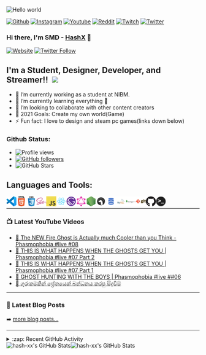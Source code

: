 <img src="https://i.ibb.co/pyGcsL1/banner.jpg" alt="Hello world">

[![Github](https://img.shields.io/badge/-Github-000?style=flat&logo=Github&logoColor=white)](https://github.com/hash-xx)
[![Instagram](https://img.shields.io/badge/-Instagram-c13584?style=flat&labelColor=c13584&logo=instagram&logoColor=white)](https://www.instagram.com/hashx_official/)
[![Youtube](https://img.shields.io/badge/-Youtube-c13584?style=flat&labelColor=red&logo=youtube&logoColor=white)](https://www.youtube.com/channel/UCheZOdn_MZrHQqvtoJh4S9w)
[![Reddit](https://img.shields.io/badge/-Reddit-c13584?style=flat&labelColor=orange&logo=reddit&logoColor=white)](#)
[![Twitch](https://img.shields.io/badge/-Twitch-c13584?style=flat&labelColor=blueviolet&logo=twitch&logoColor=white)](#)
[![Twitter](https://img.shields.io/badge/-Twitter-c13584?style=flat&labelColor=blue&logo=twitter&logoColor=white)](https://twitter.com/Hashx_official)
### Hi there, I'm SMD -  [HashX][website] 👋

[![Website](https://img.shields.io/website?label=hashx.me&style=for-the-badge&url=https%3A%2F%2Fcodestackr.com)](https://hashx.me)
[![Twitter Follow](https://img.shields.io/twitter/follow/Hashx_official?color=1DA1F2&logo=twitter&style=for-the-badge)](https://twitter.com/intent/follow?original_referer=https%3A%2F%2Fgithub.com%2FHashx_official&screen_name=Hashx_official)

## I'm a Student, Designer, Developer, and Streamer!! &nbsp;<img src="https://github.com/TheDudeThatCode/TheDudeThatCode/blob/master/Assets/Earth.gif" width="24px">

- 🔭 I’m currently working as a student at NIBM.
- 🌱 I’m currently learning everything 🤣
- 👯 I’m looking to collaborate with other content creators
- 🥅 2021 Goals: Create my own world(Game)
- ⚡ Fun fact: I love to design and steam pc games(links down below)

### Github Status:
- ![Profile views](https://gpvc.arturio.dev/hash-xx)
- [![GitHub followers](https://img.shields.io/github/followers/hash-xx.svg?style=social&label=Follow&maxAge=2592000)](https://github.com/hash-xx?tab=followers)
- ![GitHub Stars](https://img.shields.io/github/stars/hash-xx?affiliations=OWNER%2CCOLLABORATOR&label=Stars&maxAge=2592000)

## Languages and Tools:

<img align="left" alt="Visual Studio Code" width="26px" src="https://raw.githubusercontent.com/github/explore/80688e429a7d4ef2fca1e82350fe8e3517d3494d/topics/visual-studio-code/visual-studio-code.png" />
<img align="left" alt="HTML5" width="26px" src="https://raw.githubusercontent.com/github/explore/80688e429a7d4ef2fca1e82350fe8e3517d3494d/topics/html/html.png" />
<img align="left" alt="CSS3" width="26px" src="https://raw.githubusercontent.com/github/explore/80688e429a7d4ef2fca1e82350fe8e3517d3494d/topics/css/css.png" />
<img align="left" alt="Sass" width="26px" src="https://raw.githubusercontent.com/github/explore/80688e429a7d4ef2fca1e82350fe8e3517d3494d/topics/sass/sass.png" />
<img align="left" alt="JavaScript" width="26px" src="https://raw.githubusercontent.com/github/explore/80688e429a7d4ef2fca1e82350fe8e3517d3494d/topics/javascript/javascript.png" />
<img align="left" alt="React" width="26px" src="https://raw.githubusercontent.com/github/explore/80688e429a7d4ef2fca1e82350fe8e3517d3494d/topics/react/react.png" />
<img align="left" alt="Gatsby" width="26px" src="https://raw.githubusercontent.com/github/explore/e94815998e4e0713912fed477a1f346ec04c3da2/topics/gatsby/gatsby.png" />
<img align="left" alt="GraphQL" width="26px" src="https://raw.githubusercontent.com/github/explore/80688e429a7d4ef2fca1e82350fe8e3517d3494d/topics/graphql/graphql.png" />
<img align="left" alt="Node.js" width="26px" src="https://raw.githubusercontent.com/github/explore/80688e429a7d4ef2fca1e82350fe8e3517d3494d/topics/nodejs/nodejs.png" />
<img align="left" alt="Deno" width="26px" src="https://raw.githubusercontent.com/github/explore/361e2821e2dea67711cde99c9c40ed357061cf27/topics/deno/deno.png" />
<img align="left" alt="SQL" width="26px" src="https://raw.githubusercontent.com/github/explore/80688e429a7d4ef2fca1e82350fe8e3517d3494d/topics/sql/sql.png" />
<img align="left" alt="MySQL" width="26px" src="https://raw.githubusercontent.com/github/explore/80688e429a7d4ef2fca1e82350fe8e3517d3494d/topics/mysql/mysql.png" />
<img align="left" alt="MongoDB" width="26px" src="https://raw.githubusercontent.com/github/explore/80688e429a7d4ef2fca1e82350fe8e3517d3494d/topics/mongodb/mongodb.png" />
<img align="left" alt="Git" width="26px" src="https://raw.githubusercontent.com/github/explore/80688e429a7d4ef2fca1e82350fe8e3517d3494d/topics/git/git.png" />
<img align="left" alt="GitHub" width="26px" src="https://raw.githubusercontent.com/github/explore/78df643247d429f6cc873026c0622819ad797942/topics/github/github.png" />
<img align="left" alt="Terminal" width="26px" src="https://raw.githubusercontent.com/github/explore/80688e429a7d4ef2fca1e82350fe8e3517d3494d/topics/terminal/terminal.png" />
<br />

---

### 📺 Latest YouTube Videos

<!-- YOUTUBE:START -->
- [🔴 The NEW Fire Ghost is Actually much Cooler than you Think - Phasmophobia #live #08](https://www.youtube.com/watch?v=86FhmMEPrXk)
- [🔴 THIS IS WHAT HAPPENS WHEN THE GHOSTS GET YOU | Phasmophobia #live #07 Part 2](https://www.youtube.com/watch?v=zagR_57mDBM)
- [🔴 THIS IS WHAT HAPPENS WHEN THE GHOSTS GET YOU | Phasmophobia #live #07 Part 1](https://www.youtube.com/watch?v=rgAqO0nbHNg)
- [🔴 GHOST HUNTING WITH THE BOYS | Phasmophobia #live ##06](https://www.youtube.com/watch?v=8N05vbJ-0IM)
- [🔴 ගුරුකමකින් ප්‍රේතයෙක් බන්ධනය කරපු සිදුවීම්](https://www.youtube.com/watch?v=HGRn2uAB_X0)
<!-- YOUTUBE:END -->


---

### 📕 Latest Blog Posts

<!-- BLOG-POST-LIST:START -->

<!-- BLOG-POST-LIST:END -->

➡️ [more blog posts...](https://elamalk.blogspot.com)

---

<details>
  <summary>:zap: Recent GitHub Activity</summary>
  
<!--START_SECTION:activity-->
<!--END_SECTION:activity-->

</details>

  <img align="left" alt="hash-xx's GitHub Stats" src="https://github-readme-stats.vercel.app/api?username=hash-xx&show_icons=true&hide_border=true&theme=radical" />

  <img align="left" alt="hash-xx's GitHub Stats" src="https://github-readme-stats.vercel.app/api/top-langs/?username=hash-xx&langs_count=8&hide_border=true&theme=radical" />




[website]: https://hashx.me
[twitter]: https://twitter.com/Hashx_official
[youtube]: https://www.youtube.com/channel/UCheZOdn_MZrHQqvtoJh4S9w
[instagram]: https://www.instagram.com/hashx_official